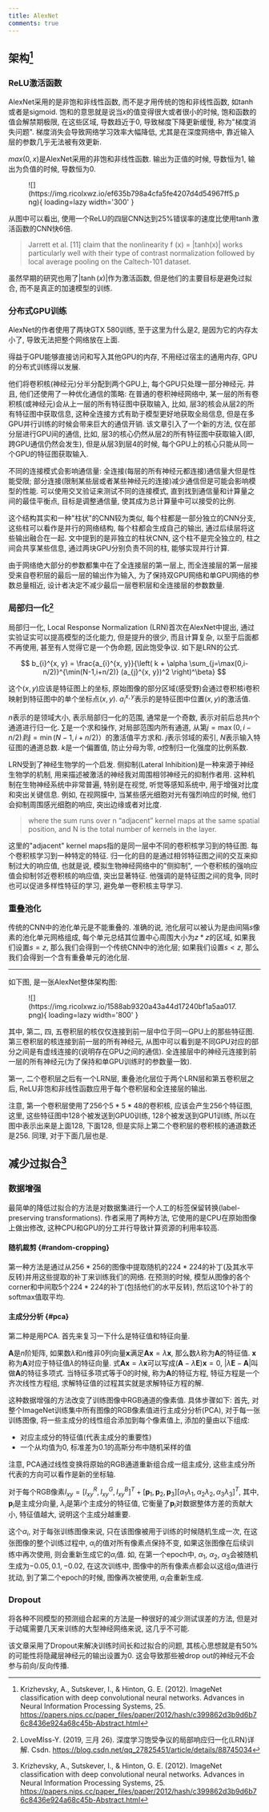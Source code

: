 ```yaml
---
title: AlexNet
comments: true
---
```


## 架构[^1]

### ReLU激活函数

AlexNet采用的是非饱和非线性函数, 而不是才用传统的饱和非线性函数, 如$\tanh$或者是sigmoid. 饱和的意思就是说当$x$的值变得很大或者很小的时候, 饱和函数的值会解禁期极限, 在这些区域, 导数趋近于$0$, 导致梯度下降更新缓慢, 称为"梯度消失问题". 梯度消失会导致网络学习效率大幅降低, 尤其是在深度网络中, 靠近输入层的参数几乎无法被有效更新. 

$max(0, x)$是AlexNet采用的非饱和非线性函数. 输出为正值的时候, 导数恒为$1$, 输出为负值的时候, 导数恒为$0$. 

<figure markdown='1'>
![](https://img.ricolxwz.io/ef635b798a4cfa5fe4207d4d54967ff5.png){ loading=lazy width='300' }
</figure>

从图中可以看出, 使用一个ReLU的四层CNN达到$25\%$错误率的速度比使用$\tanh$激活函数的CNN快$6$倍. 

> Jarrett et al. [11] claim that the nonlinearity f (x) = |tanh(x)| works particularly well with their type of contrast normalization followed by local average pooling on the Caltech-101 dataset.

虽然早期的研究也用了$|\tanh(x)|$作为激活函数, 但是他们的主要目标是避免过拟合, 而不是真正的加速模型的训练.

### 分布式GPU训练

AlexNet的作者使用了两块GTX 580训练, 至于这里为什么是$2$, 是因为它的内存太小了, 导致无法把整个网络放在上面. 

得益于GPU能够直接访问和写入其他GPU的内存, 不用经过宿主的通用内存, GPU的分布式训练得以发展. 

他们将卷积核(神经元)分半分配到两个GPU上, 每个GPU只处理一部分神经元. 并且, 他们还使用了一种优化通信的策略: 在普通的卷积神经网络中, 某一层的所有卷积核(或神经元)会从上一层的所有特征图中获取输入, 比如, 层3的核会从层2的所有特征图中获取信息, 这种全连接方式有助于模型更好地获取全局信息, 但是在多GPU并行训练的时候会带来巨大的通信开销. 该文章引入了一个新的方法, 仅在部分层进行GPU间的通信, 比如, 层3的核心仍然从层2的所有特征图中获取输入(即, 跨GPU通信仍然会发生), 但是从层3到层4的时候, 每个GPU上的核心只能从同一个GPU的特征图获取输入.

不同的连接模式会影响通信量: 全连接(每层的所有神经元都连接)通信量大但是性能受限; 部分连接(限制某些层或者某些神经元的连接)减少通信但是可能会影响模型的性能. 可以使用交叉验证来测试不同的连接模式, 直到找到通信量和计算量之间的最佳平衡点, 目标是调整通信量, 使其成为总计算量中可以接受的比例.

这个结构其实和一种"柱状"的CNN较为类似, 每个柱都是一部分独立的CNN分支, 这些柱可以看作是并行的网络结构, 每个柱都会生成自己的输出, 通过后续层将这些输出融合在一起. 文中提到的是非独立的柱状CNN, 这个柱不是完全独立的, 柱之间会共享某些信息, 通过两块GPU分别负责不同的柱, 能够实现并行计算.

由于网络绝大部分的参数都集中在了全连接层的第一层上, 而全连接层的第一层接受来自卷积层的最后一层的输出作为输入, 为了保持双GPU网络和单GPU网络的参数总量相近, 设计者决定不减少最后一层卷积层和全连接层的参数数量.

### 局部归一化[^2]

局部归一化, Local Response Normalization (LRN)首次在AlexNet中提出, 通过实验证实可以提高模型的泛化能力, 但是提升的很少, 而且计算复杂, 以至于后面都不再使用, 甚至有人觉得它是一个伪命题, 因此饱受争议. 如下是LRN的公式.

$$
b_{i}^{x, y} = \frac{a_{i}^{x, y}}{\left( k + \alpha \sum_{j=\max(0,i-n/2)}^{\min(N-1,i+n/2)} (a_{j}^{x, y})^2 \right)^\beta}
$$

这个$(x, y)$应该是特征图上的坐标, 原始图像的部分区域(感受野)会通过卷积核i卷积映射到特征图中的单个坐标点$(x, y)$. $a_i^{x, y}$表示的是特征图中位置$(x, y)$的激活值.

$n$表示的是领域大小, 表示局部归一化的范围, 通常是一个奇数, 表示对前后总共$n$个通道进行归一化. $\sum$是一个求和操作, 对局部范围内所有通道, 从第$j = \max(0, i - n/2)  到  j = \min(N-1, i + n/2) ）$的激活值平方求和. $j$表示邻域的索引, $N$表示输入特征图的通道总数. $k$是一个偏置值, 防止分母为零, $\alpha$控制归一化强度的比例系数. 

LRN受到了神经生物学的一个启发. 侧抑制(Lateral Inhibition)是一种来源于神经生物学的机制, 用来描述被激活的神经我对周围相邻神经元的抑制作者用. 这种机制在生物神经系统中非常普遍, 特别是在视觉, 听觉等感知系统中, 用于增强对比度和突出关键信息. 例如, 在视网膜中, 当某些感光细胞对光有强烈响应的时候, 他们会抑制周围感光细胞的响应, 突出边缘或者对比度. 

> where the sum runs over n “adjacent” kernel maps at the same spatial position, and N is the total number of kernels in the layer.

这里的"adjacent" kernel maps指的是同一层中不同的卷积核学习到的特征图. 每个卷积核学习到一种特定的特征. 归一化的目的是通过相邻特征图之间的交互来抑制过大的响应值, 也就是说, 模拟生物神经网络中的"侧抑制", 一个卷积核的强响应值会抑制邻近卷积核的响应值, 突出显著特征. 他强调的是特征图之间的竞争, 同时也可以促进多样性特征的学习, 避免单一卷积核主导学习. 

### 重叠池化

传统的CNN中的池化单元是不能重叠的. 准确的说, 池化层可以被认为是由间隔$s$像素的池化单元网格组成, 每个单元总结其位置中心周围大小为$z*z$的区域, 如果我们设置$s=z$, 那么我们会得到一个传统CNN中的池化层; 如果我们设置$s<z$, 那么我们会得到一个含有重叠单元的池化层. 

---

如下图, 是一张AlexNet整体架构图:

<figure markdown='1'>
![](https://img.ricolxwz.io/1588ab9320a43a44d17240bf1a5aa017.png){ loading=lazy width='800' }
</figure>

其中, 第二, 四, 五卷积层的核仅仅连接到前一层中位于同一GPU上的那些特征图. 第三卷积层的核连接到前一层的所有神经元, 从图中可以看到是不同GPU对应的部分之间是有虚线连接的(说明存在GPU之间的通信). 全连接层中的神经元连接到前一层的所有神经元(为了保持和单GPU训练时的参数量一致).

第一, 二个卷积层之后有一个LRN层, 重叠池化层位于两个LRN层和第五卷积层之后, ReLU非饱和非线性函数应用于每个卷积层和全连接层的输出. 

注意, 第一个卷积层使用了$256$个$5*5*48$的卷积核, 应该会产生$256$个特征图, 这里, 这些特征图中$128$个被发送到GPU0训练, $128$个被发送到GPU1训练, 所以在图中表示出来是上面$128$, 下面$128$, 但是实际上第二个卷积层的卷积核的通道数还是$256$. 同理, 对于下面几层也是.

## 减少过拟合[^1]

### 数据增强

最简单的降低过拟合的方法是对数据集进行一个人工的标签保留转换(label-preserving transformations). 作者采用了两种方法, 它使用的是CPU在原始图像上做出修改, 这种CPU和GPU的分工并行导致计算资源的利用率较高.

#### 随机裁剪 {#random-cropping}

第一种方法是通过从$256*256$的图像中提取随机的$224*224$的补丁(及其水平反转)并用这些提取的补丁来训练我们的网络. 在预测的时候, 模型从图像的各个corner和中间取$5$个$224*224$的补丁(包括他们的水平反转), 然后这$10$个补丁的softmax值取平均. 

#### 主成分分析 {#pca}

第二种是用PCA. 首先来复习一下什么是特征值和特征向量. 

$\bm{A}$是$n$阶矩阵, 如果数$\lambda$和$n$维非$0$列向量$\bm{x}$满足$\bm{A}\bm{x}=\lambda\bm{x}$, 那么数$\lambda$称为$\bm{A}$的特征值. $\bm{x}$称为$\bm{A}$对应于特征值$\lambda$的特征向量. 式$\bm{A}\bm{x}=\lambda\bm{x}$可以写成$(\bm{A}-\lambda\bm{E})\bm{x}=0$, $|\lambda\bm{E}-\bm{A}|$叫做$\bm{A}$的特征多项式. 当特征多项式等于$0$的时候, 称为$\bm{A}$的特征方程, 特征方程是一个齐次线性方程组, 求解特征值的过程其实就是求解特征方程的解. 

这种数据增强的方法改变了训练图像中RGB通道的像素值. 具体步骤如下: 首先, 对整个ImageNet训练集中所有图像的RGB像素值进行主成分分析(PCA), 对于每一张训练图像, 将一些主成分的线性组合添加到每个像素值上, 添加的量由以下组成:

- 对应主成分的特征值(代表主成分的重要性)
- 一个从均值为$0$, 标准差为$0.1$的高斯分布中随机采样的值

注意, PCA通过线性变换将原始的RGB通道重新组合成一组主成分, 这些主成分所代表的方向可以看作是新的坐标轴.

对于每个RGB像素$I_{xy} = [I^R_{xy}, I^G_{xy}, I^B_{xy}]^T + [\mathbf{p}_1, \mathbf{p}_2, \mathbf{p}_3] [\alpha_1 \lambda_1, \alpha_2 \lambda_2, \alpha_3 \lambda_3]^T$, 其中, $\mathbf{p}_i$是主成分向量, $\lambda_i$是第$i$个主成分的特征值, 它衡量了$\mathbf{p}_i$对数据整体方差的贡献大小, 特征值越大, 说明这个主成分越重要.

这个$\alpha_i$, 对于每张训练图像来说, 只在该图像被用于训练的时候随机生成一次, 在这张图像的整个训练过程中, $\alpha_i$的值对所有像素点保持不变, 如果这张图像在后续训练中再次使用, 则会重新生成它的$\alpha_i$值. 如, 在第一个epoch中, $\alpha_1$, $\alpha_2$, $\alpha_3$会被随机生成为$-0.05, 0.1, -0.02$, 在这次训练中, 图像中的所有像素点都会以这组$\alpha_i$值进行扰动, 到了第二个epoch的时候, 图像再次被使用, $\alpha_i$会重新生成. 

### Dropout

将各种不同模型的预测组合起来的方法是一种很好的减少测试误差的方法, 但是对于动辄需要几天来训练的大型神经网络来说, 这几乎不可能. 

该文章采用了Dropout来解决训练时间长和过拟合的问题, 其核心思想就是有$50\%$的可能性将隐藏层神经元的输出设置为$0$. 这会导致那些被drop out的神经元不会参与前向/反向传播. 

[^1]: Krizhevsky, A., Sutskever, I., & Hinton, G. E. (2012). ImageNet classification with deep convolutional neural networks. Advances in Neural Information Processing Systems, 25. https://papers.nips.cc/paper_files/paper/2012/hash/c399862d3b9d6b76c8436e924a68c45b-Abstract.html
[^2]: LoveMIss-Y. (2019, 三月 26). 深度学习饱受争议的局部响应归一化(LRN)详解. Csdn. https://blog.csdn.net/qq_27825451/article/details/88745034